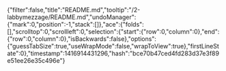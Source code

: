 {"filter":false,"title":"README.md","tooltip":"/2-labbymezzage/README.md","undoManager":{"mark":0,"position":-1,"stack":[]},"ace":{"folds":[],"scrolltop":0,"scrollleft":0,"selection":{"start":{"row":0,"column":0},"end":{"row":0,"column":0},"isBackwards":false},"options":{"guessTabSize":true,"useWrapMode":false,"wrapToView":true},"firstLineState":0},"timestamp":1416914431296,"hash":"bce70b47ced4fd283d37e3f89e51ee26e35c496e"}